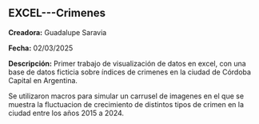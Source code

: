 ## EXCEL---Crimenes

**Creadora:** Guadalupe Saravia

**Fecha:** 02/03/2025

**Descripción:**
Primer trabajo de visualización de datos en excel, con una base de datos ficticia sobre índices de crimenes en la ciudad de Córdoba Capital en Argentina.

Se utilizaron macros para simular un carrusel de imagenes en el que se muestra la fluctuacion de crecimiento de distintos tipos de crimen en la ciudad entre los años 2015 a 2024.